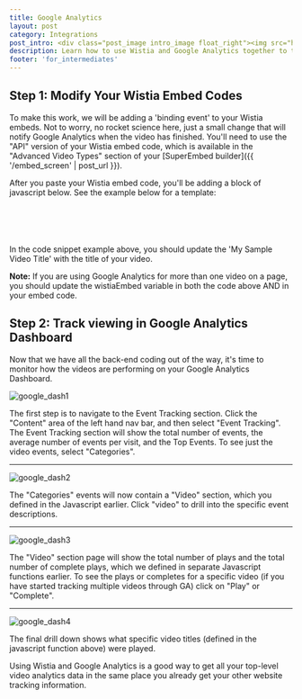 ```yaml
---
title: Google Analytics
layout: post
category: Integrations
post_intro: <div class="post_image intro_image float_right"><img src="http://embed.wistia.com/deliveries/85df32f894f2b308139bd9feb49c8c04aed6efbd.png" width="250px" alt="google-analytics2" /></div><p>At Wistia, we love analytics.  While ours are pretty sweet, there are lots of tools out there, like <a href="http://google.com/analytics" title="google analytics">Google Analytics</a>. While Wistia's analytics give you more in-depth information on video plays, putting basic 'video play' stats in Google Analytics can give you a better picture of your web visit metrics.</p><p>This guide is here to help you get started integrating Wistia video tracking with your Google Analytics account.</p>
description: Learn how to use Wistia and Google Analytics together to track video plays.
footer: 'for_intermediates'
---
```


## Step 1: Modify Your Wistia Embed Codes

To make this work, we will be adding a 'binding event' to your Wistia embeds.  Not to worry, no rocket science here, just a small change that will notify Google Analytics when the video has finished.  You'll need to use the "API" version of your Wistia embed code, which is available in the "Advanced Video Types" section of your [SuperEmbed builder]({{ '/embed_screen' | post_url }}).

After you paste your Wistia embed code, you'll be adding a block of javascript below.  See the example below for a template:

<pre><code class="language-javascript">
<script type="text/javascript">
function gaFunc() {
  _gaq.push(['_trackEvent', 'Video','Play', 'My Sample Video Title']);
  wistiaEmbed.unbind("play", gaFunc);
}

wistiaEmbed.bind("play", gaFunc);

wistiaEmbed.bind("end", function () {
  _gaq.push(['_trackEvent', 'Video','Complete', 'My Sample Video Title']);
});
</script>
</code></pre>

In the code snippet example above, you should update the 'My Sample Video Title' with the title of your video.

**Note:** If you are using Google Analytics for more than one video on a page, you should update the <span class='code'>wistiaEmbed</span> variable in both the code above AND in your embed code.

## Step 2: Track viewing in Google Analytics Dashboard

Now that we have all the back-end coding out of the way, it's time to monitor how the videos are performing on your Google Analytics Dashboard.

<div class="post_image float_right"><img src="http://embed.wistia.com/deliveries/d65c31e1c319b67c41664711dc64faa2cd92078b.png" alt="google_dash1" /></div>

The first step is to navigate to the Event Tracking section.  Click the "Content" area of the left hand nav bar, and then select "Event Tracking".  The Event Tracking section will show the total number of events, the average number of events per visit, and the Top Events.  To see just the video events, select "Categories".

----

<div class="post_image float_right"><img src="http://embed.wistia.com/deliveries/95e8b116efde2bb9f055e6b50af5a7d8c3f6e816.png" alt="google_dash2" /></div>

The "Categories" events will now contain a "Video" section, which you defined in the Javascript earlier.  Click "video" to drill into the specific event descriptions.

----

<div class="post_image float_right"><img src="http://embed.wistia.com/deliveries/9833481aa5a9e6a38c077c7cd365518248e87b65.png" alt="google_dash3" /></div>

The "Video" section page will show the total number of plays and the total number of complete plays, which we defined in separate Javascript functions earlier.  To see the plays or completes for a specific video (if you have started tracking multiple videos through GA) click on "Play" or "Complete".

----

<div class="post_image float_right"><img src="http://embed.wistia.com/deliveries/6617f95f699a9e84a28d25e33ea199c0219a5158.png" alt="google_dash4" /></div>

The final drill down shows what specific video titles (defined in the javascript function above) were played.

Using Wistia and Google Analytics is a good way to get all your top-level video analytics data in the same place you already get your other website tracking information.

